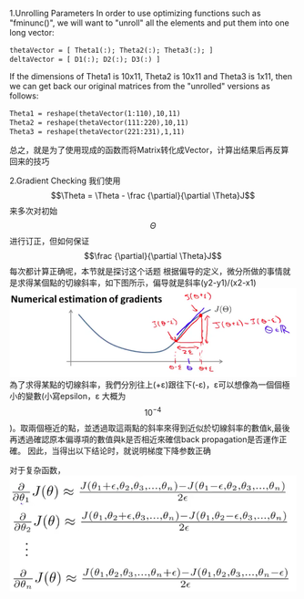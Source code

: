 1.Unrolling Parameters
In order to use optimizing functions such as "fminunc()", we will want to "unroll" all the elements and put them into one long vector:


```
thetaVector = [ Theta1(:); Theta2(:); Theta3(:); ]
deltaVector = [ D1(:); D2(:); D3(:) ]
```



If the dimensions of Theta1 is 10x11, Theta2 is 10x11 and Theta3 is 1x11, then we can get back our original matrices from the "unrolled" versions as follows:


```
Theta1 = reshape(thetaVector(1:110),10,11)
Theta2 = reshape(thetaVector(111:220),10,11)
Theta3 = reshape(thetaVector(221:231),1,11)

```

总之，就是为了使用现成的函数而将Matrix转化成Vector，计算出结果后再反算回来的技巧

2.Gradient Checking
我们使用 $$\Theta = \Theta - \frac {\partial}{\partial \Theta}J$$ 来多次对初始$$\Theta$$进行订正，但如何保证 $$\frac {\partial}{\partial \Theta}J$$每次都计算正确呢，本节就是探讨这个话题
根据偏导的定义，微分所做的事情就是求得某個點的切線斜率，如下图所示，偏导就是斜率(y2-y1)/(x2-x1)
![](/机器学习/images/42.png)
為了求得某點的切線斜率，我們分別往上(+ε)跟往下(-ε)，ε可以想像為一個個極小的變數(小寫epsilon，ε 大概为$$10^{-4}$$)。取兩個極近的點，並透過取這兩點的斜率來得到近似於切線斜率的數值k,最後再透過確認原本偏導項的數值與k是否相近來確信back propagation是否運作正確。
因此，当得出以下结论时，就说明梯度下降参数正确

对于复杂函数，![](/机器学习/images/43.png)
